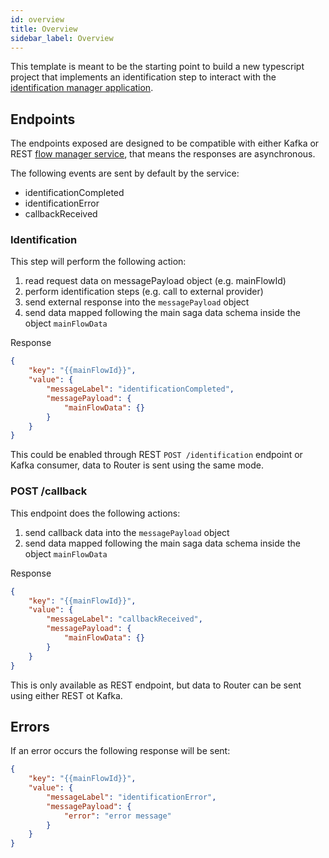 ```yaml
---
id: overview
title: Overview
sidebar_label: Overview
---
```

This template is meant to be the starting point to build a new typescript project that implements an identification step to interact with the [identification manager application](../../runtime_suite_applications/identification-manager/overview).

## Endpoints
The endpoints exposed are designed to be compatible with either Kafka or REST [flow manager service](../../runtime_suite/flow-manager-service/overview), that means the responses are asynchronous. 

The following events are sent by default by the service:
- identificationCompleted
- identificationError
- callbackReceived

### Identification
This step will perform the following action:
1. read request data on messagePayload object (e.g. mainFlowId)
2. perform identification steps (e.g. call to external provider)
3. send external response into the `messagePayload` object
4. send data mapped following the main saga data schema inside the object `mainFlowData`

Response
```json
{
    "key": "{{mainFlowId}}",
    "value": {
        "messageLabel": "identificationCompleted",
        "messagePayload": {
            "mainFlowData": {}
        }
    }
}
```
This could be enabled through REST `POST /identification` endpoint or Kafka consumer, data to Router is sent using the same mode.

### POST /callback
This endpoint does the following actions:
1. send callback data into the `messagePayload` object
2. send data mapped following the main saga data schema inside the object `mainFlowData`

Response
```json
{
    "key": "{{mainFlowId}}",
    "value": {
        "messageLabel": "callbackReceived",
        "messagePayload": {
            "mainFlowData": {}
        }
    }
}
```

This is only available as REST endpoint, but data to Router can be sent using either REST ot Kafka. 

## Errors
If an error occurs the following response will be sent:
```json
{
    "key": "{{mainFlowId}}",
    "value": {
        "messageLabel": "identificationError",
        "messagePayload": {
            "error": "error message"
        }
    }
}
```
